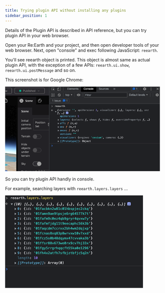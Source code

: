 ```yaml
---
title: Trying plugin API without installing any plugins
sidebar_position: 1
---
```


Details of the Plugin API is described in API reference, but you can try plugin API in your web browser.

Open your Re:Earth and your project, and then open developer tools of your web browser. Next, open "console" and exec following JavaScript: `reearth`.

You'll see reearth object is printed. This object is almost same as actual plugin API, with the exception of a few APIs: `reearth.ui.show`, `reearth.ui.postMessage` and so on.

This screenshot is for Google Chrome:

![screenshot](./img/google-chrome-screenshot.png)

So you can try plugin API handly in console.

For example, searching layers with `reearth.layers.layers` ...

![searching-layers](./img/searching-layers.png)